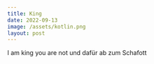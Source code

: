 ```yaml
---
title: King
date: 2022-09-13
image: /assets/kotlin.png
layout: post
---
```


I am king
you are not
und dafür ab
zum Schafott